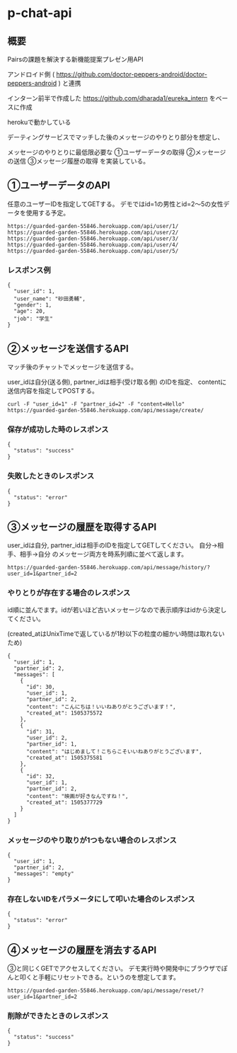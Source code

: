 # p-chat-api

## 概要

Pairsの課題を解決する新機能提案プレゼン用API

アンドロイド側 ( https://github.com/doctor-peppers-android/doctor-peppers-android ) と連携

インターン前半で作成した https://github.com/dharada1/eureka_intern をベースに作成

herokuで動かしている

デーティングサービスでマッチした後のメッセージのやりとり部分を想定し、

メッセージのやりとりに最低限必要な ①ユーザーデータの取得 ②メッセージの送信 ③メッセージ履歴の取得 を実装している。

## ①ユーザーデータのAPI

任意のユーザーIDを指定してGETする。
デモではid=1の男性とid=2〜5の女性データを使用する予定。

~~~
https://guarded-garden-55846.herokuapp.com/api/user/1/
https://guarded-garden-55846.herokuapp.com/api/user/2/
https://guarded-garden-55846.herokuapp.com/api/user/3/
https://guarded-garden-55846.herokuapp.com/api/user/4/
https://guarded-garden-55846.herokuapp.com/api/user/5/
~~~

### レスポンス例

~~~
{
  "user_id": 1,
  "user_name": "砂田勇輔",
  "gender": 1,
  "age": 20,
  "job": "学生"
}
~~~

## ②メッセージを送信するAPI

マッチ後のチャットでメッセージを送信する。

user_idは自分(送る側), partner_idは相手(受け取る側) のIDを指定、
contentに送信内容を指定してPOSTする。

~~~
curl -F "user_id=1" -F "partner_id=2" -F "content=Hello" https://guarded-garden-55846.herokuapp.com/api/message/create/
~~~

### 保存が成功した時のレスポンス

~~~
{
  "status": "success"
}
~~~

### 失敗したときのレスポンス

~~~
{
  "status": "error"
}
~~~

## ③メッセージの履歴を取得するAPI

user_idは自分, partner_idは相手のIDを指定してGETしてください。
自分->相手、相手->自分 のメッセージ両方を時系列順に並べて返します。

~~~
https://guarded-garden-55846.herokuapp.com/api/message/history/?user_id=1&partner_id=2
~~~

### やりとりが存在する場合のレスポンス

id順に並んでます。idが若いほど古いメッセージなので表示順序はidから決定してください。

(created_atはUnixTimeで返しているが1秒以下の粒度の細かい時間は取れないため)

~~~
{
  "user_id": 1,
  "partner_id": 2,
  "messages": [
    {
      "id": 30,
      "user_id": 1,
      "partner_id": 2,
      "content": "こんにちは！いいねありがとうございます！",
      "created_at": 1505375572
    },
    {
      "id": 31,
      "user_id": 2,
      "partner_id": 1,
      "content": "はじめまして！こちらこそいいねありがとうございます",
      "created_at": 1505375581
    },
    {
      "id": 32,
      "user_id": 1,
      "partner_id": 2,
      "content": "映画が好きなんですね！",
      "created_at": 1505377729
    }
  ]
}
~~~

### メッセージのやり取りが1つもない場合のレスポンス

~~~
{
  "user_id": 1,
  "partner_id": 2,
  "messages": "empty"
}
~~~

### 存在しないIDをパラメータにして叩いた場合のレスポンス

~~~
{
  "status": "error"
}
~~~

## ④メッセージの履歴を消去するAPI

③と同じくGETでアクセスしてください。
デモ実行時や開発中にブラウザでぽんと叩くと手軽にリセットできる。というのを想定してます。

~~~
https://guarded-garden-55846.herokuapp.com/api/message/reset/?user_id=1&partner_id=2
~~~

### 削除ができたときのレスポンス

~~~
{
  "status": "success"
}
~~~
